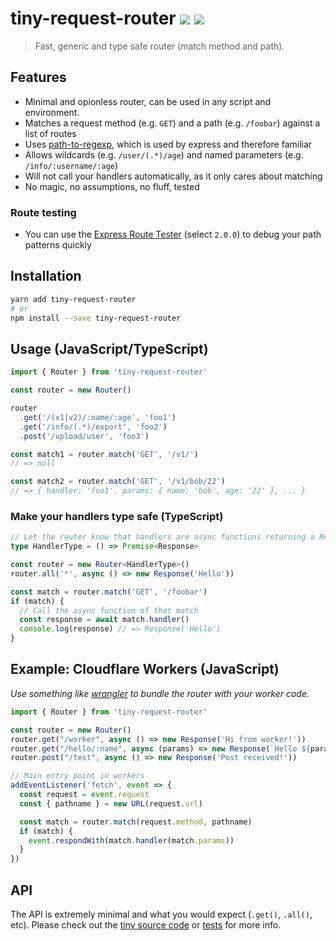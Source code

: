 # tiny-request-router [![ ](https://travis-ci.org/berstend/tiny-request-router.svg?branch=master)](https://travis-ci.org/berstend/tiny-request-router) [![ ](https://img.shields.io/npm/v/tiny-request-router.svg)](https://www.npmjs.com/package/tiny-request-router)

> Fast, generic and type safe router (match method and path).

## Features

* Minimal and opionless router, can be used in any script and environment.
* Matches a request method (e.g. `GET`) and a path (e.g. `/foobar`) against a list of routes
* Uses [path-to-regexp](https://github.com/pillarjs/path-to-regexp), which is used by express and therefore familiar
* Allows wildcards (e.g. `/user/(.*)/age`) and named parameters (e.g. `/info/:username/:age`)
* Will not call your handlers automatically, as it only cares about matching
* No magic, no assumptions, no fluff, tested

### Route testing

* You can use the [Express Route Tester](https://forbeslindesay.github.io/express-route-tester/) (select `2.0.0`) to debug your path patterns quickly


## Installation

```bash
yarn add tiny-request-router
# or
npm install --save tiny-request-router
```

## Usage (JavaScript/TypeScript)

```typescript
import { Router } from 'tiny-request-router'

const router = new Router()

router
  .get('/(v1|v2)/:name/:age', 'foo1')
  .get('/info/(.*)/export', 'foo2')
  .post('/upload/user', 'foo3')

const match1 = router.match('GET', '/v1/')
// => null

const match2 = router.match('GET', '/v1/bob/22')
// => { handler: 'foo1', params: { name: 'bob', age: '22' }, ... }
```

### Make your handlers type safe (TypeScript)

```typescript
// Let the router know that handlers are async functions returning a Response
type HandlerType = () => Promise<Response>

const router = new Router<HandlerType>()
router.all('*', async () => new Response('Hello'))

const match = router.match('GET', '/foobar')
if (match) {
  // Call the async function of that match
  const response = await match.handler()
  console.log(response) // => Response('Hello')
}
```

## Example: Cloudflare Workers (JavaScript)

_Use something like [wrangler](https://github.com/cloudflare/wrangler) to bundle the router with your worker code._

```js
import { Router } from 'tiny-request-router'

const router = new Router()
router.get("/worker", async () => new Response('Hi from worker!'))
router.get("/hello/:name", async (params) => new Response(`Hello ${params.name}!`))
router.post("/test", async () => new Response('Post received!'))

// Main entry point in workers
addEventListener('fetch', event => {
  const request = event.request
  const { pathname } = new URL(request.url)

  const match = router.match(request.method, pathname)
  if (match) {
    event.respondWith(match.handler(match.params))
  }
})

```

## API

The API is extremely minimal and what you would expect (`.get()`, `.all()`, etc). Please check out the [tiny source code](src/router.ts) or [tests](test/functionality.ts) for more info.
